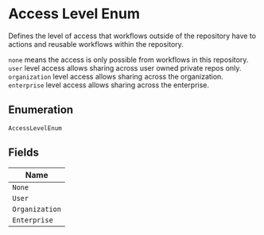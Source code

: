 
# Access Level Enum

Defines the level of access that workflows outside of the repository have to actions and reusable workflows within the
repository.

`none` means the access is only possible from workflows in this repository. `user` level access allows sharing across user owned private repos only. `organization` level access allows sharing across the organization. `enterprise` level access allows sharing across the enterprise.

## Enumeration

`AccessLevelEnum`

## Fields

| Name |
|  --- |
| `None` |
| `User` |
| `Organization` |
| `Enterprise` |

